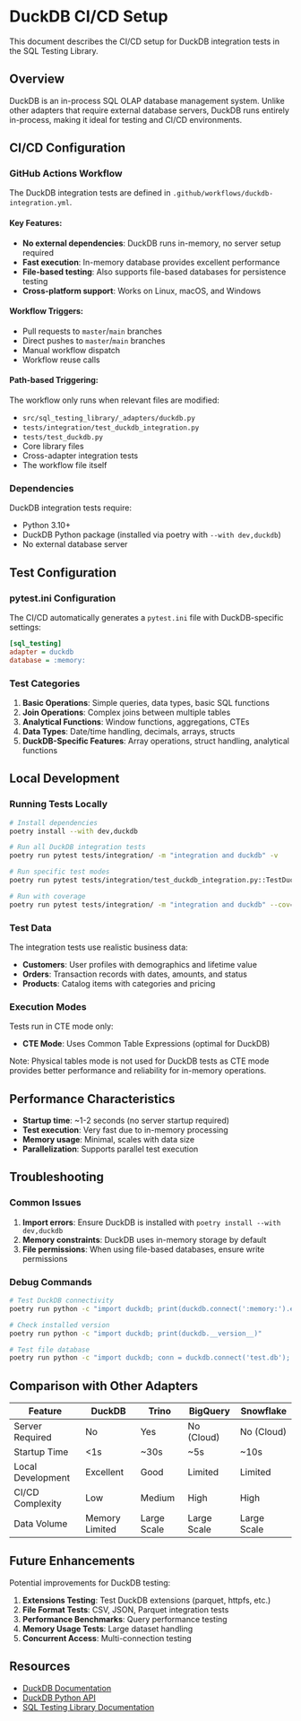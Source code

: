 # DuckDB CI/CD Setup

This document describes the CI/CD setup for DuckDB integration tests in the SQL Testing Library.

## Overview

DuckDB is an in-process SQL OLAP database management system. Unlike other adapters that require external database servers, DuckDB runs entirely in-process, making it ideal for testing and CI/CD environments.

## CI/CD Configuration

### GitHub Actions Workflow

The DuckDB integration tests are defined in `.github/workflows/duckdb-integration.yml`.

#### Key Features:
- **No external dependencies**: DuckDB runs in-memory, no server setup required
- **Fast execution**: In-memory database provides excellent performance
- **File-based testing**: Also supports file-based databases for persistence testing
- **Cross-platform support**: Works on Linux, macOS, and Windows

#### Workflow Triggers:
- Pull requests to `master`/`main` branches
- Direct pushes to `master`/`main` branches
- Manual workflow dispatch
- Workflow reuse calls

#### Path-based Triggering:
The workflow only runs when relevant files are modified:
- `src/sql_testing_library/_adapters/duckdb.py`
- `tests/integration/test_duckdb_integration.py`
- `tests/test_duckdb.py`
- Core library files
- Cross-adapter integration tests
- The workflow file itself

### Dependencies

DuckDB integration tests require:
- Python 3.10+
- DuckDB Python package (installed via poetry with `--with dev,duckdb`)
- No external database server

## Test Configuration

### pytest.ini Configuration

The CI/CD automatically generates a `pytest.ini` file with DuckDB-specific settings:

```ini
[sql_testing]
adapter = duckdb
database = :memory:
```

### Test Categories

1. **Basic Operations**: Simple queries, data types, basic SQL functions
2. **Join Operations**: Complex joins between multiple tables
3. **Analytical Functions**: Window functions, aggregations, CTEs
4. **Data Types**: Date/time handling, decimals, arrays, structs
5. **DuckDB-Specific Features**: Array operations, struct handling, analytical functions

## Local Development

### Running Tests Locally

```bash
# Install dependencies
poetry install --with dev,duckdb

# Run all DuckDB integration tests
poetry run pytest tests/integration/ -m "integration and duckdb" -v

# Run specific test modes
poetry run pytest tests/integration/test_duckdb_integration.py::TestDuckDBIntegration::test_simple_customer_query -v

# Run with coverage
poetry run pytest tests/integration/ -m "integration and duckdb" --cov=src/sql_testing_library
```

### Test Data

The integration tests use realistic business data:
- **Customers**: User profiles with demographics and lifetime value
- **Orders**: Transaction records with dates, amounts, and status
- **Products**: Catalog items with categories and pricing

### Execution Modes

Tests run in CTE mode only:
- **CTE Mode**: Uses Common Table Expressions (optimal for DuckDB)

Note: Physical tables mode is not used for DuckDB tests as CTE mode provides better performance and reliability for in-memory operations.

## Performance Characteristics

- **Startup time**: ~1-2 seconds (no server startup required)
- **Test execution**: Very fast due to in-memory processing
- **Memory usage**: Minimal, scales with data size
- **Parallelization**: Supports parallel test execution

## Troubleshooting

### Common Issues

1. **Import errors**: Ensure DuckDB is installed with `poetry install --with dev,duckdb`
2. **Memory constraints**: DuckDB uses in-memory storage by default
3. **File permissions**: When using file-based databases, ensure write permissions

### Debug Commands

```bash
# Test DuckDB connectivity
poetry run python -c "import duckdb; print(duckdb.connect(':memory:').execute('SELECT 1').fetchone())"

# Check installed version
poetry run python -c "import duckdb; print(duckdb.__version__)"

# Test file database
poetry run python -c "import duckdb; conn = duckdb.connect('test.db'); print('File DB OK'); conn.close()"
```

## Comparison with Other Adapters

| Feature | DuckDB | Trino | BigQuery | Snowflake |
|---------|--------|-------|----------|-----------|
| Server Required | No | Yes | No (Cloud) | No (Cloud) |
| Startup Time | <1s | ~30s | ~5s | ~10s |
| Local Development | Excellent | Good | Limited | Limited |
| CI/CD Complexity | Low | Medium | High | High |
| Data Volume | Memory Limited | Large Scale | Large Scale | Large Scale |

## Future Enhancements

Potential improvements for DuckDB testing:

1. **Extensions Testing**: Test DuckDB extensions (parquet, httpfs, etc.)
2. **File Format Tests**: CSV, JSON, Parquet integration tests
3. **Performance Benchmarks**: Query performance testing
4. **Memory Usage Tests**: Large dataset handling
5. **Concurrent Access**: Multi-connection testing

## Resources

- [DuckDB Documentation](https://duckdb.org/docs/)
- [DuckDB Python API](https://duckdb.org/docs/api/python/overview)
- [SQL Testing Library Documentation](../README.md)

